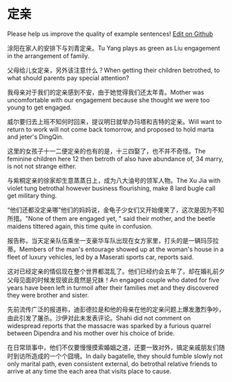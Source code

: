 # 定亲

Please help us improve the quality of example sentences! [Edit on Github](https://github.com/jiyushe/jiyu-example-sentence-source/blob/main/chinese/dingqin.md)

<p><span class="chinese">涂阳在家人的安排下与刘青定亲。</span><span class="english">Tu Yang plays as green as Liu engagement in the arrangement of family.</span></p>

<p><span class="chinese">父母给儿女定亲，另外该注意什么？</span><span class="english">When getting their children betrothed, to what should parents pay special attention?</span></p>

<p><span class="chinese">我母亲对于我们的定亲感到不安，由于她觉得我们还太年青。</span><span class="english">Mother was uncomfortable with our engagement because she thought we were too young to get engaged.</span></p>

<p><span class="chinese">威尔要归去上班不知何时回来，提议明日就举办玛塔和吉特的定亲。</span><span class="english">Will want to return to work will not come back tomorrow, and proposed to hold marta and jeter's DingQin.</span></p>

<p><span class="chinese">这里的女孩子十一二便定亲的也有的是，十三四娶了，也不并不奇怪。</span><span class="english">The feminine children here 12 then betroth of also have abundance of, 34 marry, is not not strange either.</span></p>

<p><span class="chinese">与紫桐定亲的徐家却生意蒸蒸日上，成为八大油号的领军人物。</span><span class="english">The Xu Jia with violet tung betrothal however business flourishing, make 8 lard bugle call get military thing.</span></p>

<p><span class="chinese">“他们还都没定亲哪”他们的妈妈说，金龟子少女们又开始傻笑了，这次是因为不知所措。</span><span class="english">"None of them are engaged yet, " said their mother, and the beetle maidens tittered again, this time quite in confusion.</span></p>

<p><span class="chinese">报告称，当天定亲队伍乘坐一支豪华车队出现在女方家里，打头的是一辆玛莎拉蒂。</span><span class="english">Members of the man's entourage showed up at the woman's house in a fleet of luxury vehicles, led by a Maserati sports car, reports said.</span></p>

<p><span class="chinese">这对已经定亲的情侣现在整个世界都混乱了。他们已经约会五年了，却在婚礼前夕父母见面的时候发现彼此竟然是兄妹！</span><span class="english">An engaged couple who dated for five years have been left in turmoil after their families met and they discovered they were brother and sister.</span></p>

<p><span class="chinese">先前流传广泛的报道称，迪彭德拉是和他的母亲在他的定亲问题上爆发激烈争吵，由此引发了屠杀。沙伊对此未发表评论。</span><span class="english">Shahi did not comment on widespread reports that the massacre was sparked by a furious quarrel between Dipendra and his mother over his choice of bride.</span></p>

<p><span class="chinese">在日常琐事中，他们不仅要慢慢摸索婚姻之道，还要一致对外，搞定亲戚朋友们随时到访所造成的一个个囧境。</span><span class="english">In daily bagatelle, they should fumble slowly not only marital path, even consistent external, do betrothal relative friends to arrive at any time the each area that visits place to cause.</span></p>

